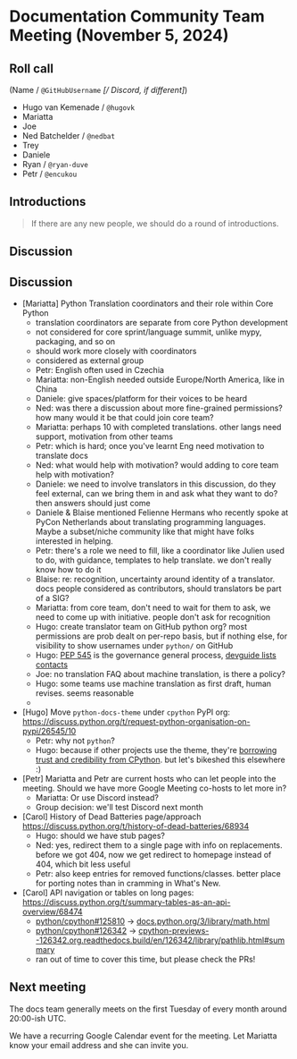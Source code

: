# Documentation Community Team Meeting (November 5, 2024)


## Roll call

(Name / `@GitHubUsername` _[/ Discord, if different]_)

- Hugo van Kemenade / `@hugovk`
- Mariatta
- Joe
- Ned Batchelder / `@nedbat`
- Trey
- Daniele
- Ryan / `@ryan-duve`
- Petr / `@encukou`

## Introductions

> If there are any new people, we should do a round of introductions.

## Discussion

## Discussion

- [Mariatta] Python Translation coordinators and their role within Core Python
  - translation coordinators are separate from core Python development
  - not considered for core sprint/language summit, unlike mypy, packaging, and so on
  - should work more closely with coordinators
  - considered as external group
  - Petr: English often used in Czechia
  - Mariatta: non-English needed outside Europe/North America, like in China
  - Daniele: give spaces/platform for their voices to be heard
  - Ned: was there a discussion about more fine-grained permissions? how many would it
    be that could join core team?
  - Mariatta: perhaps 10 with completed translations. other langs need support,
    motivation from other teams
  - Petr: which is hard; once you've learnt Eng need motivation to translate docs
  - Ned: what would help with motivation? would adding to core team help with
    motivation?
  - Daniele: we need to involve translators in this discussion, do they feel external,
    can we bring them in and ask what they want to do? then answers should just come
  - Daniele & Blaise mentioned Felienne Hermans who recently spoke at PyCon Netherlands
    about translating programming languages. Maybe a subset/niche community like that
    might have folks interested in helping.
  - Petr: there's a role we need to fill, like a coordinator like Julien used to do,
    with guidance, templates to help translate. we don't really know how to do it
  - Blaise: re: recognition, uncertainty around identity of a translator. docs people
    considered as contributors, should translators be part of a SIG?
  - Mariatta: from core team, don't need to wait for them to ask, we need to come up
    with initiative. people don't ask for recognition
  - Hugo: create translator team on GitHub python org? most permissions are prob dealt
    on per-repo basis, but if nothing else, for visibility to show usernames under
    `python/` on GitHub
  - Hugo: [PEP 545](https://peps.python.org/pep-0545/) is the governance general
    process,
    [devguide lists contacts](https://devguide.python.org/documentation/translating/)
  - Joe: no translation FAQ about machine translation, is there a policy?
  - Hugo: some teams use machine translation as first draft, human revises. seems
    reasonable
  -
- [Hugo] Move `python-docs-theme` under `cpython` PyPI org:
  <https://discuss.python.org/t/request-python-organisation-on-pypi/26545/10>
  - Petr: why not `python`?
  - Hugo: because if other projects use the theme, they're
    [borrowing trust and credibility from CPython](https://github.com/python/python-docs-theme).
    but let's bikeshed this elsewhere :)
- [Petr] Mariatta and Petr are current hosts who can let people into the meeting. Should
  we have more Google Meeting co-hosts to let more in?
  - Mariatta: Or use Discord instead?
  - Group decision: we'll test Discord next month
- [Carol] History of Dead Batteries page/approach
  <https://discuss.python.org/t/history-of-dead-batteries/68934>
  - Hugo: should we have stub pages?
  - Ned: yes, redirect them to a single page with info on replacements. before we got
    404, now we get redirect to homepage instead of 404, which bit less useful
  - Petr: also keep entries for removed functions/classes. better place for porting
    notes than in cramming in What's New.
- [Carol] API navigation or tables on long pages:
  <https://discuss.python.org/t/summary-tables-as-an-api-overview/68474>
  - [python/cpython#125810](https://github.com/python/cpython/pull/125810) ->
    [docs.python.org/3/library/math.html](https://docs.python.org/3/library/math.html)
  - [python/cpython#126342](https://github.com/python/cpython/pull/126342) ->
    [cpython-previews--126342.org.readthedocs.build/en/126342/library/pathlib.html#summary](https://cpython-previews--126342.org.readthedocs.build/en/126342/library/pathlib.html#summary)
  - ran out of time to cover this time, but please check the PRs!

## Next meeting

The docs team generally meets on the first Tuesday of every month around 20:00-ish UTC.

We have a recurring Google Calendar event for the meeting. Let Mariatta know your email
address and she can invite you.
